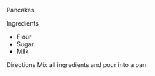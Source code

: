 Pancakes

Ingredients
 - Flour
 - Sugar
 - Milk

Directions
Mix all ingredients and pour into a pan.

